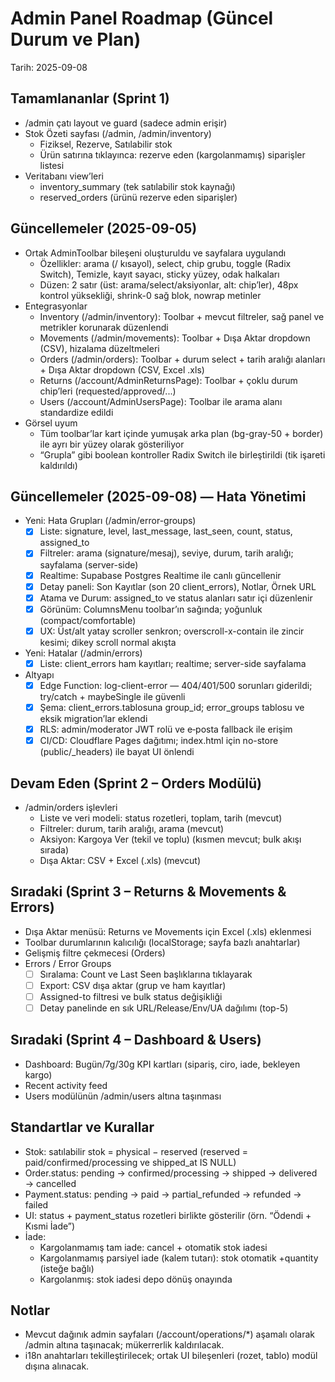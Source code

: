 # Admin Panel Roadmap (Güncel Durum ve Plan)

Tarih: 2025-09-08

## Tamamlananlar (Sprint 1)
- /admin çatı layout ve guard (sadece admin erişir)
- Stok Özeti sayfası (/admin, /admin/inventory)
  - Fiziksel, Rezerve, Satılabilir stok
  - Ürün satırına tıklayınca: rezerve eden (kargolanmamış) siparişler listesi
- Veritabanı view’leri
  - inventory_summary (tek satılabilir stok kaynağı)
  - reserved_orders (ürünü rezerve eden siparişler)

## Güncellemeler (2025-09-05)
- Ortak AdminToolbar bileşeni oluşturuldu ve sayfalara uygulandı
  - Özellikler: arama (/ kısayol), select, chip grubu, toggle (Radix Switch), Temizle, kayıt sayacı, sticky yüzey, odak halkaları
  - Düzen: 2 satır (üst: arama/select/aksiyonlar, alt: chip’ler), 48px kontrol yüksekliği, shrink-0 sağ blok, nowrap metinler
- Entegrasyonlar
  - Inventory (/admin/inventory): Toolbar + mevcut filtreler, sağ panel ve metrikler korunarak düzenlendi
  - Movements (/admin/movements): Toolbar + Dışa Aktar dropdown (CSV), hizalama düzeltmeleri
  - Orders (/admin/orders): Toolbar + durum select + tarih aralığı alanları + Dışa Aktar dropdown (CSV, Excel .xls)
  - Returns (/account/AdminReturnsPage): Toolbar + çoklu durum chip’leri (requested/approved/...)
  - Users (/account/AdminUsersPage): Toolbar ile arama alanı standardize edildi
- Görsel uyum
  - Tüm toolbar’lar kart içinde yumuşak arka plan (bg-gray-50 + border) ile ayrı bir yüzey olarak gösteriliyor
  - “Grupla” gibi boolean kontroller Radix Switch ile birleştirildi (tik işareti kaldırıldı)

## Güncellemeler (2025-09-08) — Hata Yönetimi
- Yeni: Hata Grupları (/admin/error-groups)
  - [x] Liste: signature, level, last_message, last_seen, count, status, assigned_to
  - [x] Filtreler: arama (signature/mesaj), seviye, durum, tarih aralığı; sayfalama (server-side)
  - [x] Realtime: Supabase Postgres Realtime ile canlı güncellenir
  - [x] Detay paneli: Son Kayıtlar (son 20 client_errors), Notlar, Örnek URL
  - [x] Atama ve Durum: assigned_to ve status alanları satır içi düzenlenir
  - [x] Görünüm: ColumnsMenu toolbar’ın sağında; yoğunluk (compact/comfortable)
  - [x] UX: Üst/alt yatay scroller senkron; overscroll-x-contain ile zincir kesimi; dikey scroll normal akışta
- Yeni: Hatalar (/admin/errors)
  - [x] Liste: client_errors ham kayıtları; realtime; server-side sayfalama
- Altyapı
  - [x] Edge Function: log-client-error — 404/401/500 sorunları giderildi; try/catch + maybeSingle ile güvenli
  - [x] Şema: client_errors.tablosuna group_id; error_groups tablosu ve eksik migration’lar eklendi
  - [x] RLS: admin/moderator JWT rolü ve e‑posta fallback ile erişim
  - [x] CI/CD: Cloudflare Pages dağıtımı; index.html için no-store (public/_headers) ile bayat UI önlendi

## Devam Eden (Sprint 2 – Orders Modülü)
- /admin/orders işlevleri
  - Liste ve veri modeli: status rozetleri, toplam, tarih (mevcut)
  - Filtreler: durum, tarih aralığı, arama (mevcut)
  - Aksiyon: Kargoya Ver (tekil ve toplu) (kısmen mevcut; bulk akışı sırada)
  - Dışa Aktar: CSV + Excel (.xls) (mevcut)

## Sıradaki (Sprint 3 – Returns & Movements & Errors)
- Dışa Aktar menüsü: Returns ve Movements için Excel (.xls) eklenmesi
- Toolbar durumlarının kalıcılığı (localStorage; sayfa bazlı anahtarlar)
- Gelişmiş filtre çekmecesi (Orders)
- Errors / Error Groups
  - [ ] Sıralama: Count ve Last Seen başlıklarına tıklayarak
  - [ ] Export: CSV dışa aktar (grup ve ham kayıtlar)
  - [ ] Assigned-to filtresi ve bulk status değişikliği
  - [ ] Detay panelinde en sık URL/Release/Env/UA dağılımı (top-5)

## Sıradaki (Sprint 4 – Dashboard & Users)
- Dashboard: Bugün/7g/30g KPI kartları (sipariş, ciro, iade, bekleyen kargo)
- Recent activity feed
- Users modülünün /admin/users altına taşınması

## Standartlar ve Kurallar
- Stok: satılabilir stok = physical − reserved (reserved = paid/confirmed/processing ve shipped_at IS NULL)
- Order.status: pending → confirmed/processing → shipped → delivered → cancelled
- Payment.status: pending → paid → partial_refunded → refunded → failed
- UI: status + payment_status rozetleri birlikte gösterilir (örn. “Ödendi + Kısmi İade”)
- İade:
  - Kargolanmamış tam iade: cancel + otomatik stok iadesi
  - Kargolanmamış parsiyel iade (kalem tutarı): stok otomatik +quantity (isteğe bağlı)
  - Kargolanmış: stok iadesi depo dönüş onayında

## Notlar
- Mevcut dağınık admin sayfaları (/account/operations/*) aşamalı olarak /admin altına taşınacak; mükerrerlik kaldırılacak.
- i18n anahtarları tekilleştirilecek; ortak UI bileşenleri (rozet, tablo) modül dışına alınacak.

